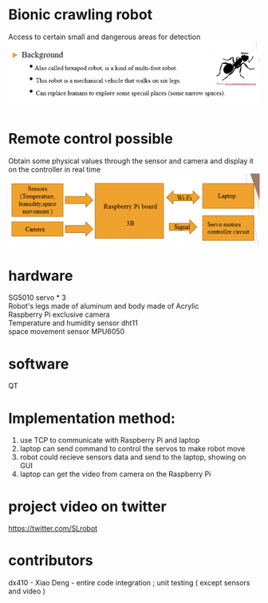 # Bionic crawling robot
Access to certain small and dangerous areas for detection  
![image](https://github.com/dx410/Six-legged-Walking-Robot/blob/master/images/background.PNG)
# Remote control possible
Obtain some physical values through the sensor and camera and display it on the controller in real time
![image](https://github.com/dx410/Six-legged-Walking-Robot/blob/master/images/design.PNG)
# hardware
SG5010 servo * 3   
Robot's legs made of aluminum and body made of Acrylic  
Raspberry Pi exclusive camera    
Temperature and humidity sensor dht11  
space movement sensor MPU6050 
# software 
QT
# Implementation method: 
1. use TCP to communicate with Raspberry Pi and laptop
2. laptop can send command to control the servos to make robot move
3. robot could recieve sensors data and send to the laptop, showing on GUI
4. laptop can get the video from camera on the Raspberry Pi
# project video on twitter  
https://twitter.com/SLrobot
# contributors
dx410 - Xiao Deng - entire code integration ; unit testing ( except sensors and video )
